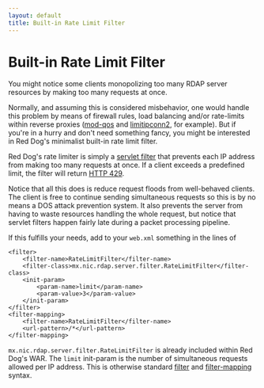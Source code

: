 ```yaml
---
layout: default
title: Built-in Rate Limit Filter
---
```


# Built-in Rate Limit Filter

You might notice some clients monopolizing too many RDAP server resources by making too many requests at once.

Normally, and assuming this is considered misbehavior, one would handle this problem by means of firewall rules, load balancing and/or rate-limits within reverse proxies ([mod-qos](http://mod-qos.sourceforge.net/) and [limitipconn2](http://dominia.org/djao/limitipconn2.html), for example). But if you're in a hurry and don't need something fancy, you might be interested in Red Dog's minimalist built-in rate limit filter.

Red Dog's rate limiter is simply a [servlet filter](http://www.oracle.com/technetwork/java/filters-137243.html) that prevents each IP address from making too many requests at once. If a client exceeds a predefined limit, the filter will return [HTTP 429](https://en.wikipedia.org/wiki/List_of_HTTP_status_codes#4xx_Client_Error).

Notice that all this does is reduce request floods from well-behaved clients. The client is free to continue sending simultaneous requests so this is by no means a DOS attack prevention system. It also prevents the server from having to waste resources handling the whole request, but notice that servlet filters happen fairly late during a packet processing pipeline.

If this fulfills your needs, add to your `web.xml` something in the lines of

	<filter>
		<filter-name>RateLimitFilter</filter-name>
		<filter-class>mx.nic.rdap.server.filter.RateLimitFilter</filter-class>
		<init-param>
			<param-name>limit</param-name>
			<param-value>3</param-value>
		</init-param>
	</filter>
	<filter-mapping>
		<filter-name>RateLimitFilter</filter-name>
		<url-pattern>/*</url-pattern>
	</filter-mapping>

`mx.nic.rdap.server.filter.RateLimitFilter` is already included within Red Dog's WAR. The `limit` init-param is the number of simultaneous requests allowed per IP address. This is otherwise standard [filter](http://docs.oracle.com/cd/E13222_01/wls/docs81/webapp/web_xml.html#1015950) and [filter-mapping](http://docs.oracle.com/cd/E13222_01/wls/docs81/webapp/web_xml.html#1039330) syntax.

